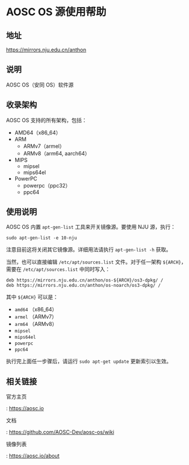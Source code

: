 # AOSC OS 源使用帮助

## 地址

<https://mirrors.nju.edu.cn/anthon>

## 说明

AOSC OS（安同 OS）软件源

## 收录架构

AOSC OS 支持的所有架构，包括：

-   AMD64（x86_64）
-   ARM
    -   ARMv7（armel）
    -   ARMv8（arm64, aarch64）
-   MIPS
    -   mipsel
    -   mips64el
-   PowerPC
    -   powerpc（ppc32）
    -   ppc64

## 使用说明

AOSC OS 内置 `apt-gen-list` 工具来开关镜像源。要使用 NJU 源，执行：

    sudo apt-gen-list -e 10-nju

注意目前这将关闭其它镜像源。详细用法请执行 `apt-gen-list -h` 获取。

当然，也可以直接编辑 `/etc/apt/sources.list` 文件。对于任一架构 `${ARCH}`，需要在
`/etc/apt/sources.list`  中同时写入：

    deb https://mirrors.nju.edu.cn/anthon/os-${ARCH}/os3-dpkg/ /
    deb https://mirrors.nju.edu.cn/anthon/os-noarch/os3-dpkg/ /

其中 `${ARCH}` 可以是：

-   `amd64` （x86_64）
-   `armel` （ARMv7）
-   `arm64` （ARMv8）
-   `mipsel`
-   `mips64el`
-   `powerpc`
-   `ppc64`

执行完上面任一步骤后，请运行 `sudo apt-get update` 更新索引以生效。

## 相关链接

官方主页

:   <https://aosc.io>

文档

:   <https://github.com/AOSC-Dev/aosc-os/wiki>

镜像列表

:   <https://aosc.io/about>
